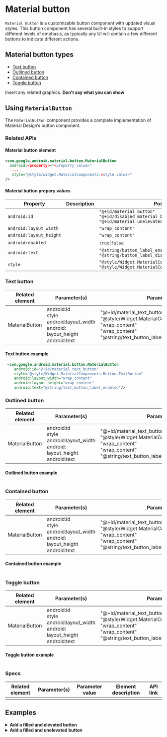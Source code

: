 <!--docs:
title: "Example Article: Android Material Button"
layout: detail
section: components
excerpt: "This is an example of the Android Material Button developer article for material.io. It uses the template from [../article-component-template.md]"
iconId: 
path: /
api_doc_root: 
-->

# Material button

`Material Button` is a customizable button component with updated visual styles. This button component has several built-in styles to support different levels of emphasis, as typically any UI will contain a few different buttons to indicate different actions. 

## Material button types

* [Text button](#text-button)
* [Outlined button](#outlined-button)
* [Contained button](#contained-button)
* [Toggle button](#toggle-button)

Insert any related graphics. **Don't say what you can show**

<!-- Note that the iOS team has added a TOC to their repo, and it appears to be from https://github.com/jonschlinkert/markdown-toc -->
<!-- toc -->

## Using `MaterialButton`

The `MaterialButton` component provides a complete implementation of Material Design’s button component. 

### Related APIs

#### Material button element
```xml
<com.google.android.material.button.MaterialButton
  android:<property>="<property value>"
   ...
   style="@style/widget.MaterialComponents.<style value>"
/>
```
#### Material button propery values
Property | Description | Possible values
---|---|---
`android:id` | | `"@+id/material_button"` </br> `"@+id/disabled_material_button"` </br> `"@+id/material_unelevated_button"`
`android:layout_width` | | `"wrap_content"`
`android:layout_height` | | `"wrap_content"`
`android:enabled` | | `true`\|`false`
`android:text` | | `"@string/button_label_enabled"`</br> `"@string/button_label_disabled"`
`style`| | `"@style/Widget.MaterialComponents.Button.UnelevatedButton"` </br> `"@style/Widget.MaterialComponents.Button.TextButton"`
   
### Text button
Related element | Parameter(s) | Parameter value | Element description | API link
---|---|---|---|---
MaterialButton | android:id </br> style </br> android:layout_width </br> android: layout_height </br> android:text | "@+id/material_text_button" </br> "@style/Widget.MaterialComponents.Button.TextButton" </br> "wrap_content" </br> "wrap_content" </br> "@string/text_button_label_enabled" | | https://developer.android.com/reference/com/google/android/material/button/MaterialButton

#### Text button example
```xml
 <com.google.android.material.button.MaterialButton
    android:id="@+id/material_text_button"
    style="@style/Widget.MaterialComponents.Button.TextButton"
    android:layout_width="wrap_content"
    android:layout_height="wrap_content"
    android:text="@string/text_button_label_enabled"/>
```
### Outlined button
Related element | Parameter(s) | Parameter value | Element description | API link
---|---|---|---|---
MaterialButton | android:id </br> style </br> android:layout_width </br> android: layout_height </br> android:text | "@+id/material_text_button" </br> "@style/Widget.MaterialComponents.Button.TextButton" </br> "wrap_content" </br> "wrap_content" </br> "@string/text_button_label_enabled" | | https://developer.android.com/reference/com/google/android/material/button/MaterialButton

#### Outlined button example
```xml

```
### Contained button
Related element | Parameter(s) | Parameter value | Element description | API link
---|---|---|---|---
MaterialButton | android:id </br> style </br> android:layout_width </br> android: layout_height </br> android:text | "@+id/material_text_button" </br> "@style/Widget.MaterialComponents.Button.TextButton" </br> "wrap_content" </br> "wrap_content" </br> "@string/text_button_label_enabled" | | https://developer.android.com/reference/com/google/android/material/button/MaterialButton

#### Contained button example
```xml

```
### Toggle button
Related element | Parameter(s) | Parameter value | Element description | API link
---|---|---|---|---
MaterialButton | android:id </br> style </br> android:layout_width </br> android: layout_height </br> android:text | "@+id/material_text_button" </br> "@style/Widget.MaterialComponents.Button.TextButton" </br> "wrap_content" </br> "wrap_content" </br> "@string/text_button_label_enabled" | | https://developer.android.com/reference/com/google/android/material/button/MaterialButton

#### Toggle button example
```xml

```
### Specs
Related element | Parameter(s) | Parameter value | Element description | API link
---|---|---|---|---
 | | | |

   
## Examples

<details>
  <summary><b>Add a filled and elevated button</b></summary>
  
 The following code adds a filled and elevated button to your app. Your theme's `colorPrimary` is the default background color and your theme's `colorOnPrimary` is the default text color.
   ```xml
    <com.google.android.material.button.MaterialButton
      android:id="@+id/material_button"
      android:layout_width="wrap_content"
      android:layout_height="wrap_content"
      android:text="@string/button_label_enabled"/>
  ```
</details>

<details>
<summary><b>Add a filled and unelevated button</b></summary>
 The following code adds a filled and unelevated button. Your theme's `colorPrimary` is the default background color and your theme's `colorOnPrimary` is the default text color.
  ```xml
    <com.google.android.material.button.MaterialButton
      android:id="@+id/disabled_material_button"
      android:layout_width="wrap_content"
      android:layout_height="wrap_content"
      android:enabled="false"
      android:text="@string/button_label_disabled"/>
  ```
  
</details>
  

